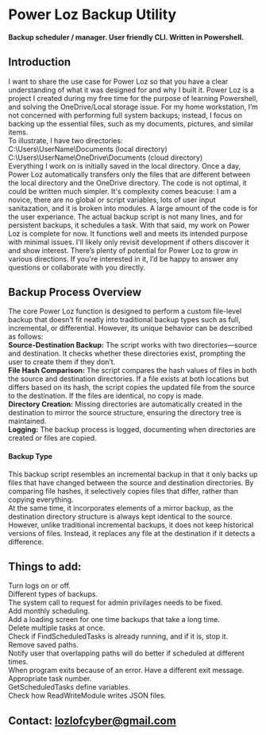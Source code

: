 # Power Loz Backup Utility    
#### Backup scheduler / manager. User friendly CLI. Written in Powershell.    
## Introduction    
I want to share the use case for Power Loz so that you have a clear understanding of what it was designed for and why I built it. Power Loz is a project I created during my free time for the purpose of learning Powershell, and solving the OneDrive/Local storage issue. For my home workstation, I’m not concerned with performing full system backups; instead, I focus on backing up the essential files, such as my documents, pictures, and similar items.    
To illustrate, I have two directories:       
C:\Users\UserName\Documents (local directory)       
C:\Users\UserName\OneDrive\Documents (cloud directory)    
Everything I work on is initially saved in the local directory. Once a day, Power Loz automatically transfers only the files that are different between the local directory and the OneDrive directory.
The code is not optimal, it could be written much simpler. It's complexity comes beacuse: I am a novice, there are no global or script variables, lots of user input sanitazation, and it is broken into modules. A large amount of the code is for the user experiance. The actual backup script is not many lines, and for persistent backups, it schedules a task. With that said, my work on Power Loz is complete for now. It functions well and meets its intended purpose with minimal issues. I'll likely only revisit development if others discover it and show interest. There’s plenty of potential for Power Loz to grow in various directions. If you're interested in it, I’d be happy to answer any questions or collaborate with you directly.    
## Backup Process Overview   
The core Power Loz function is designed to perform a custom file-level backup that doesn’t fit neatly into traditional backup types such as full, incremental, or differential. However, its unique behavior can be described as follows:       
**Source-Destination Backup:** The script works with two directories—source and destination. It checks whether these directories exist, prompting the user to create them if they don’t.     
**File Hash Comparison:** The script compares the hash values of files in both the source and destination directories. If a file exists at both locations but differs based on its hash, the script copies the updated file from the source to the destination. If the files are identical, no copy is made.      
**Directory Creation:** Missing directories are automatically created in the destination to mirror the source structure, ensuring the directory tree is maintained.     
**Logging:** The backup process is logged, documenting when directories are created or files are copied.       
#### Backup Type       
This backup script resembles an incremental backup in that it only backs up files that have changed between the source and destination directories. By comparing file hashes, it selectively copies files that differ, rather than copying everything.      
At the same time, it incorporates elements of a mirror backup, as the destination directory structure is always kept identical to the source. However, unlike traditional incremental backups, it does not keep historical versions of files. Instead, it replaces any file at the destination if it detects a difference.     
## Things to add:  
Turn logs on or off.  
Different types of backups.   
The system call to request for admin privilages needs to be fixed.       
Add monthly scheduling.         
Add a loading screen for one time backups that take a long time.       
Delete multiple tasks at once.       
Check if FindScheduledTasks is already running, and if it is, stop it.   
Remove saved paths.   
Notify user that overlapping paths will do better if scheduled at different times.   
When program exits because of an error. Have a different exit message.   
Appropriate task number.   
GetScheduledTasks define variables.   
Check how ReadWriteModule writes JSON files.    
## Contact: lozlofcyber@gmail.com      
